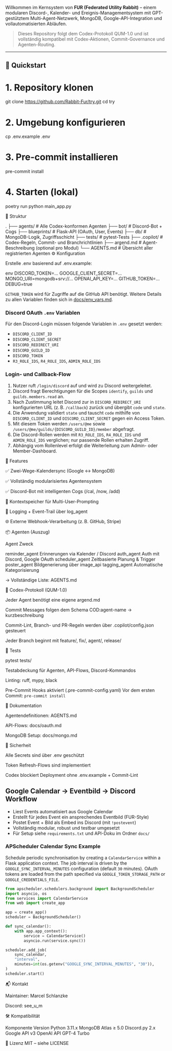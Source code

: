 

Willkommen im Kernsystem von **FUR (Federated Utility Rabbit)** – einem modularen Discord-, Kalender- und Ereignis-Managementsystem mit GPT-gestütztem Multi-Agent-Netzwerk, MongoDB, Google-API-Integration und vollautomatisierten Abläufen.

> Dieses Repository folgt dem Codex-Protokoll QUM-1.0 und ist vollständig kompatibel mit Codex-Aktionen, Commit-Governance und Agenten-Routing.

---

## 🚀 Quickstart

# 1. Repository klonen

git clone https://github.com/Rabbit-Fur/try.git
cd try

# 2. Umgebung konfigurieren

cp .env.example .env
# 3. Pre-commit installieren

pre-commit install

# 4. Starten (lokal)

poetry run python main_app.py

🧱 Struktur

.
├── agents/                # Alle Codex-konformen Agenten
├── bot/                   # Discord-Bot + Cogs
├── blueprints/           # Flask-API (OAuth, User, Events)
├── db/                   # MongoDB-Logik, Zugriffsschicht
├── tests/                # pytest-Tests
├── .copilot/             # Codex-Regeln, Commit- und Branchrichtlinien
├── argend.md             # Agent-Beschreibung (optional pro Modul)
└── AGENTS.md             # Übersicht aller registrierten Agenten
⚙️ Konfiguration

Erstelle .env basierend auf .env.example:

env
DISCORD_TOKEN=...
GOOGLE_CLIENT_SECRET=...
MONGO_URI=mongodb+srv://...
OPENAI_API_KEY=...
GITHUB_TOKEN=...
DEBUG=true

`GITHUB_TOKEN` wird für Zugriffe auf die GitHub API benötigt.
Weitere Details zu allen Variablen finden sich in [docs/env_vars.md](docs/env_vars.md).

### Discord OAuth `.env` Variablen

Für den Discord-Login müssen folgende Variablen in `.env` gesetzt werden:

- `DISCORD_CLIENT_ID`
- `DISCORD_CLIENT_SECRET`
- `DISCORD_REDIRECT_URI`
- `DISCORD_GUILD_ID`
- `DISCORD_TOKEN`
- `R3_ROLE_IDS`, `R4_ROLE_IDS`, `ADMIN_ROLE_IDS`

### Login- und Callback-Flow

1. Nutzer ruft `/login/discord` auf und wird zu Discord weitergeleitet.
2. Discord fragt Berechtigungen für die Scopes `identify`, `guilds` und `guilds.members.read` an.
3. Nach Zustimmung leitet Discord zur in `DISCORD_REDIRECT_URI` konfigurierten URL (z. B. `/callback`) zurück und übergibt `code` und `state`.
4. Die Anwendung validiert `state` und tauscht `code` mithilfe von `DISCORD_CLIENT_ID` und `DISCORD_CLIENT_SECRET` gegen ein Access Token.
5. Mit diesem Token werden `/users/@me` sowie `/users/@me/guilds/{DISCORD_GUILD_ID}/member` abgefragt.
6. Die Discord-Rollen werden mit `R3_ROLE_IDS`, `R4_ROLE_IDS` und `ADMIN_ROLE_IDS` verglichen; nur passende Rollen erhalten Zugriff.
7. Abhängig vom Rollenlevel erfolgt die Weiterleitung zum Admin- oder Member-Dashboard.

📡 Features

✅ Zwei-Wege-Kalendersync (Google ↔ MongoDB)

✅ Vollständig modularisiertes Agentensystem

✅ Discord-Bot mit intelligenten Cogs (/cal, /now, /add)

🧠 Kontextspeicher für Multi-User-Prompting

📁 Logging + Event-Trail über log_agent

🌐 Externe Webhook-Verarbeitung (z. B. GitHub, Stripe)

📦 Agenten (Auszug)

Agent	Zweck

reminder_agent	Erinnerungen via Kalender / Discord
auth_agent	Auth mit Discord, Google OAuth
scheduler_agent	Zeitbasierte Planung & Trigger
poster_agent	Bildgenerierung über image_api
tagging_agent	Automatische Kategorisierung

→ Vollständige Liste: AGENTS.md

📜 Codex-Protokoll (QUM-1.0)

Jeder Agent benötigt eine eigene argend.md

Commit Messages folgen dem Schema COD:agent-name → kurzbeschreibung

Commit-Lint, Branch- und PR-Regeln werden über .copilot/config.json gesteuert

Jeder Branch beginnt mit feature/, fix/, agent/, release/

🧪 Tests

pytest tests/

Testabdeckung für Agenten, API-Flows, Discord-Kommandos

Linting: ruff, mypy, black

Pre-Commit Hooks aktiviert (.pre-commit-config.yaml)
Vor dem ersten Commit: `pre-commit install`

📄 Dokumentation

Agentendefinitionen: AGENTS.md

API-Flows: docs/oauth.md

MongoDB Setup: docs/mongo.md

🔐 Sicherheit

Alle Secrets sind über .env geschützt

Token Refresh-Flows sind implementiert

Codex blockiert Deployment ohne .env.example + Commit-Lint

## Google Calendar → Eventbild → Discord Workflow

- Liest Events automatisiert aus Google Calendar
- Erstellt für jedes Event ein ansprechendes Eventbild (FUR-Style)
- Postet Event + Bild als Embed ins Discord (mit `!postevent`)
- Vollständig modular, robust und testbar umgesetzt
- Für Setup siehe `requirements.txt` und API-Doku im Ordner `docs/`

### APScheduler Calendar Sync Example

Schedule periodic synchronisation by creating a `CalendarService` within a
Flask application context. The job interval is driven by the
``GOOGLE_SYNC_INTERVAL_MINUTES`` configuration (default ``30`` minutes). OAuth
tokens are loaded from the path specified via ``GOOGLE_TOKEN_STORAGE_PATH`` or
``GOOGLE_CREDENTIALS_FILE``.

```python
from apscheduler.schedulers.background import BackgroundScheduler
import asyncio, os
from services import CalendarService
from web import create_app

app = create_app()
scheduler = BackgroundScheduler()

def sync_calendar():
    with app.app_context():
        service = CalendarService()
        asyncio.run(service.sync())

scheduler.add_job(
    sync_calendar,
    "interval",
    minutes=int(os.getenv("GOOGLE_SYNC_INTERVAL_MINUTES", "30")),
)
scheduler.start()
```

📬 Kontakt

Maintainer: Marcel Schlanzke

Discord: see_u_m

🛠️ Kompatibilität

Komponente	Version
Python	3.11.x
MongoDB Atlas	≥ 5.0
Discord.py	2.x
Google API	v3
OpenAI API	GPT-4 Turbo

📜 Lizenz
MIT – siehe LICENSE


